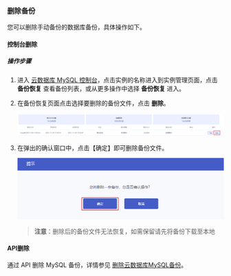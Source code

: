 ### 删除备份

您可以删除手动备份的数据库备份，具体操作如下。

#### 控制台删除

##### 操作步骤

1. 进入 [云数据库 MySQL 控制台](https://console.capitalonline.net/loadbalancers)，点击实例的名称进入到实例管理页面，点击 **备份恢复** 查看备份列表，或从更多操作中选择 **备份恢复** 进入。

2. 在备份恢复页面点击选择要删除的备份文件，点击 **删除**。

   ![backupdelete_list](./../../pic/backupdelete_list.png)

3. 在弹出的确认窗口中，点击【确定】即可删除备份文件。

   ![backupdelete_popup](./../../pic/backupdelete_popup.png)

   > **注意**：删除后的备份文件无法恢复，如需保留请先将备份下载至本地

#### API删除

通过 API 删除 MySQL 备份，详情参见 [删除云数据库MySQL备份](./../../08.API文档/04.备份相关接口/02.删除云数据库MySQL备份.md)。
